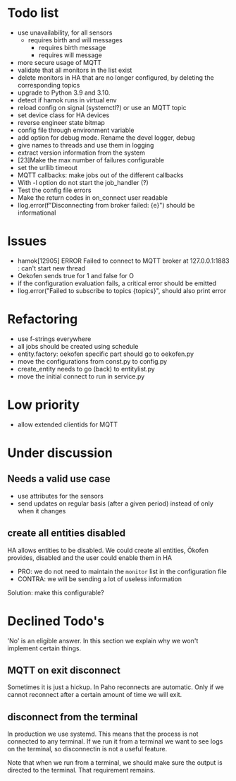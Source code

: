 # Todo list

- use unavailability, for all sensors
  - requires birth and will messages
    - requires birth message
    - requires will message
- more secure usage of MQTT
- validate that all monitors in the list exist
- delete monitors in HA that are no longer configured, by deleting the corresponding topics
- upgrade to Python 3.9 and 3.10.
- detect if hamok runs in virtual env
- reload config on signal (systemctl?) or use an MQTT topic
- set device class for HA devices
- reverse engineer state bitmap
- config file through environment variable
- add option for debug mode. Rename the devel logger, debug
- give names to threads and use them in logging
- extract version information from the system
- [23]Make the max number of failures configurable
- set the urllib timeout
- MQTT callbacks: make jobs out of the different callbacks
- With -l option do not start the job_handler (?)
- Test the config file errors
- Make the return codes in on_connect user readable
- llog.error(f"Disconnecting from broker failed: {e}") should be informational

# Issues

- hamok[12905] ERROR    Failed to connect to MQTT broker at 127.0.0.1:1883 : can't start new thread
- Oekofen sends true for 1 and false for O
- if the configuration evaluation fails, a critical error should be emitted
-  llog.error("Failed to subscribe to topics {topics}", should also print error

# Refactoring

- use f-strings everywhere
- all jobs should be created using schedule
- entity.factory: oekofen specific part should go to oekofen.py
- move the configurations from const.py to config.py
- create_entity needs to go (back) to entitylist.py
- move the initial connect to run in service.py

# Low priority

- allow extended clientids for MQTT

# Under discussion

## Needs a valid use case

- use attributes for the sensors
- send updates on regular basis (after a given period) instead of only when it changes


## create all entities disabled

HA allows entities to be disabled. We could create all entities, Ökofen provides, disabled and the user could enable them in HA

- PRO: we do not need to maintain the `monitor` list in the configuration file
- CONTRA: we will be sending a lot of useless information

Solution: make this configurable?

# Declined Todo's

'No' is an eligible answer. In this section we explain why we won't implement certain things.

## MQTT on exit disconnect
Sometimes it is just a hickup. In Paho reconnects are automatic. Only if
we cannot reconnect after a certain amount of time we will exit.

## disconnect from the terminal

In production we use systemd. This means that the process is not connected to any terminal. If we run it from a terminal we want to see logs on the terminal, so disconnectin is not a useful feature.

Note that when we run from a terminal, we should make sure the output is directed to the terminal. That requirement remains.